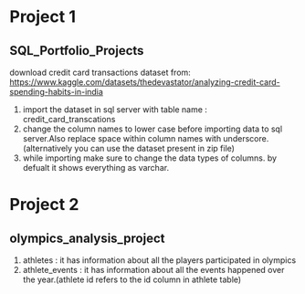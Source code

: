 # Project 1
## SQL_Portfolio_Projects
download credit card transactions dataset from: https://www.kaggle.com/datasets/thedevastator/analyzing-credit-card-spending-habits-in-india  
1. import the dataset in sql server with table name : credit_card_transcations  
2. change the column names to lower case before importing data to sql server.Also replace space within column names with underscore.
(alternatively you can use the dataset present in zip file)  
3. while importing make sure to change the data types of columns. by defualt it shows everything as varchar.


# Project 2  
## olympics_analysis_project  
1. athletes : it has information about all the players participated in olympics  
2. athlete_events : it has information about all the events happened over the year.(athlete id refers to the id column in athlete table)  
